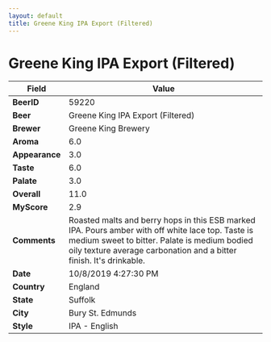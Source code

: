 ```yaml
---
layout: default
title: Greene King IPA Export (Filtered)
---
```


# Greene King IPA Export (Filtered)

| Field         | Value     |
|---------------|-----------|
| **BeerID** | 59220 |
| **Beer** | Greene King IPA Export (Filtered) |
| **Brewer** | Greene King Brewery |
| **Aroma** | 6.0 |
| **Appearance** | 3.0 |
| **Taste** | 6.0 |
| **Palate** | 3.0 |
| **Overall** | 11.0 |
| **MyScore** | 2.9 |
| **Comments** | Roasted malts and berry hops in this ESB marked IPA. Pours amber with off white lace top. Taste is medium sweet to bitter. Palate is medium bodied oily texture average carbonation and a bitter finish. It's drinkable. |
| **Date** | 10/8/2019 4:27:30 PM |
| **Country** | England |
| **State** | Suffolk |
| **City** | Bury St. Edmunds |
| **Style** | IPA - English |
